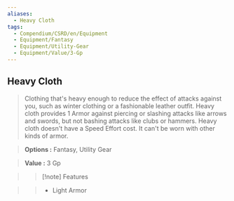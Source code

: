 ```yaml
---
aliases:
  - Heavy Cloth
tags:
  - Compendium/CSRD/en/Equipment
  - Equipment/Fantasy
  - Equipment/Utility-Gear
  - Equipment/Value/3-Gp
---
```

  
    
## Heavy Cloth    
    
>Clothing that's heavy enough to reduce the effect of attacks against you, such as winter clothing or a fashionable leather outfit. Heavy cloth provides 1 Armor against piercing or slashing attacks like arrows and swords, but not bashing attacks like clubs or hammers. Heavy cloth doesn't have a Speed Effort cost. It can't be worn with other kinds of armor.    
> **Options :** Fantasy, Utility Gear    
> **Value :** 3 Gp    
>>[!note] Features    
>> - Light Armor